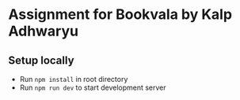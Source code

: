 # Assignment for Bookvala by Kalp Adhwaryu

## Setup locally

- Run `npm install` in root directory
- Run `npm run dev` to start development server
